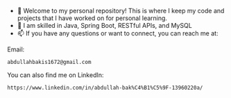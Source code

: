 - 👋 Welcome to my personal repository! This is where I keep my code and projects that I have worked on for personal learning. 
- 👀 I am skilled in Java, Spring Boot, RESTful APIs, and MySQL
- 📫 If you have any questions or want to connect, you can reach me at:

Email: 
```
abdullahbakis1672@gmail.com
```
You can also find me on LinkedIn: 
```
https://www.linkedin.com/in/abdullah-bak%C4%B1%C5%9F-13960220a/
```
